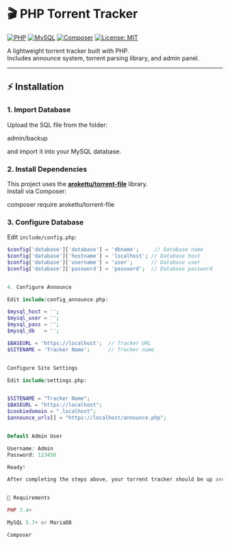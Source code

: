 # 🎬 PHP Torrent Tracker

[![PHP](https://img.shields.io/badge/PHP-7.4%2B-777bb3?logo=php&logoColor=white)](https://www.php.net/)
[![MySQL](https://img.shields.io/badge/MySQL-5.7%2B-4479A1?logo=mysql&logoColor=white)](https://www.mysql.com/)
[![Composer](https://img.shields.io/badge/Composer-Required-885630?logo=composer&logoColor=white)](https://getcomposer.org/)
[![License: MIT](https://img.shields.io/badge/License-MIT-green.svg)](LICENSE)

A lightweight torrent tracker built with PHP.  
Includes announce system, torrent parsing library, and admin panel.  

---

## ⚡️ Installation

### 1. Import Database
Upload the SQL file from the folder:


admin/backup

and import it into your MySQL database.

### 2. Install Dependencies
This project uses the **[arokettu/torrent-file](https://github.com/arokettu/torrent-file)** library.  
Install via Composer:

composer require arokettu/torrent-file


### 3. Configure Database
Edit `include/config.php`:
```php
$config['database']['database'] = 'dbname';     // Database name
$config['database']['hostname'] = 'localhost'; // Database host
$config['database']['username'] = 'user';      // Database user
$config['database']['password'] = 'password';  // Database password


4. Configure Announce

Edit include/config_announce.php:

$mysql_host = '';  
$mysql_user = '';  
$mysql_pass = '';  
$mysql_db   = '';  

$BASEURL = 'https://localhost';  // Tracker URL
$SITENAME = 'Tracker Name';      // Tracker name


Configure Site Settings

Edit include/settings.php:


$SITENAME = "Tracker Name";  
$BASEURL = "https://localhost";  
$cookiedomain = ".localhost";  
$announce_urls[] = "https://localhost/announce.php";


Default Admin User

Username: Admin
Password: 123456

Ready!

After completing the steps above, your torrent tracker should be up and running.


📌 Requirements

PHP 7.4+

MySQL 5.7+ or MariaDB

Composer
